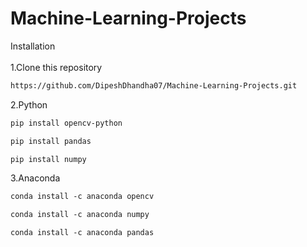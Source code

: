 # Machine-Learning-Projects

Installation\
\
1.Clone this repository

```html
https://github.com/DipeshDhandha07/Machine-Learning-Projects.git
```

2.Python

```html
pip install opencv-python
````
```html
pip install pandas
````
```html
pip install numpy
````

3.Anaconda

````html
conda install -c anaconda opencv
````
````html
conda install -c anaconda numpy
````
````html
conda install -c anaconda pandas
````
